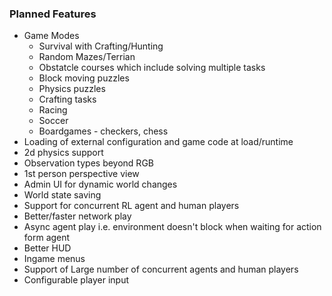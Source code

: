 ### Planned Features
- Game Modes
    - Survival with Crafting/Hunting
    - Random Mazes/Terrian
    - Obstatcle courses which include solving multiple tasks
    - Block moving puzzles
    - Physics puzzles
    - Crafting tasks
    - Racing 
    - Soccer
    - Boardgames - checkers, chess
- Loading of external configuration and game code at load/runtime
- 2d physics support
- Observation types beyond RGB
- 1st person perspective view
- Admin UI for dynamic world changes
- World state saving
- Support for concurrent RL agent and human players
- Better/faster network play
- Async agent play i.e. environment doesn't block when waiting for action form agent
- Better HUD
- Ingame menus
- Support of Large number of concurrent agents and human players
- Configurable player input